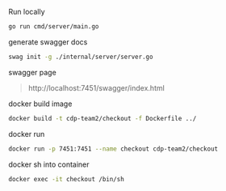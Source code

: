 Run locally 
```sh
go run cmd/server/main.go
```

generate swagger docs
```sh
swag init -g ./internal/server/server.go
```

swagger page
> http://localhost:7451/swagger/index.html

docker build image
```sh
docker build -t cdp-team2/checkout -f Dockerfile ../
```

docker run
```sh
docker run -p 7451:7451 --name checkout cdp-team2/checkout 
```

docker sh into container
```sh
docker exec -it checkout /bin/sh
```